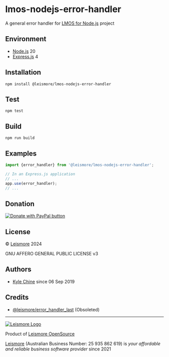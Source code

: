 # lmos-nodejs-error-handler

A general error handler for [LMOS for Node.js](https://nodejs.lmos.leismore.org) project

## Environment

* [Node.js](https://nodejs.org)          20
* [Express.js](https://expressjs.com)    4

## Installation

`npm install @leismore/lmos-nodejs-error-handler`

## Test

`npm test`

## Build

`npm run build`

## Examples

```typescript
import {error_handler} from '@leismore/lmos-nodejs-error-handler';

// In an Express.js application
// ...
app.use(error_handler);
// ...
```

## Donation

[![Donate with PayPal button](https://www.paypalobjects.com/en_AU/i/btn/btn_donateCC_LG.gif "PayPal - The safer, easier way to pay online!")](https://www.paypal.com/donate/?hosted_button_id=7JP6Y2PKH3G8L)

## License

© [Leismore](https://www.leismore.co) 2024

GNU AFFERO GENERAL PUBLIC LICENSE v3

## Authors

* [Kyle Chine](https://kyle-chine.leismore.co) since 06 Sep 2019

## Credits

* [@leismore/error_handler_last](https://github.com/leismore/error_handler_last-function) (Obsoleted)




---

[![Leismore Logo](https://logos.leismore.co/en/3-0-0/light/textual-margins.svg)](https://lmos.leismore.org)

Product of [Leismore OpenSource](https://lmos.leismore.org)

[Leismore](https://www.leismore.co) (Australian Business Number: 25 935 862 619) is *your affordable and reliable business software provider* since 2021
